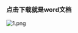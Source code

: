 ### 点击下载就是word文档

![1.png](https://cdn.acwing.com/media/article/image/2022/05/06/189403_c8ab3270cd-1.png) 